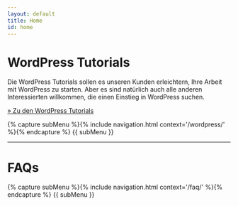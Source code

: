 ```yaml
---
layout: default
title: Home
id: home
---
```


# WordPress Tutorials

<div class="col-1">
<div class="col-2">

Die WordPress Tutorials sollen es unseren Kunden erleichtern, Ihre Arbeit mit WordPress zu starten. Aber es sind natürlich auch alle anderen Interessierten willkommen, die einen Einstieg in WordPress suchen.

<div class="button-box">
  <a href="/tutorials/wordpress/">» Zu den WordPress Tutorials</a>
</div>

<div class="clear divider"></div>

</div>
<div class="col-2 col-right">

{% capture subMenu %}{% include navigation.html context='/wordpress/' %}{% endcapture %}
{{ subMenu }}

</div>
</div>

---

# FAQs

{% capture subMenu %}{% include navigation.html context='/faq/' %}{% endcapture %}
{{ subMenu }}
